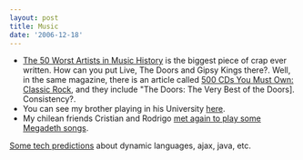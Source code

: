 ```yaml
---
layout: post
title: Music
date: '2006-12-18'
---
```


* [The 50 Worst Artists in Music History][1] is the biggest piece of crap ever written. How can you put Live, The Doors and Gipsy Kings there?. Well, in the same magazine, there is an article called [500 CDs You Must Own: Classic Rock][2], and they include "The Doors: The Very Best of the Doors]. Consistency?.  
* You can see my brother playing in his University [here][3].  
* My chilean friends Cristian and Rodrigo [met again to play some Megadeth songs][4].

[Some tech predictions][5] about dynamic languages, ajax, java, etc.

[1]: http://www.blender.com/guide/articles.aspx?id=466  
[2]: http://www.blender.com/guide/articles.aspx?id=124  
[3]: http://www.youtube.com/watch?v=C3hUcgu1Fx0  
[4]: http://www.youtube.com/watch?v=wdouReJ4GMA  
[5]: http://java.sys-con.com/read/313594.htm

